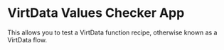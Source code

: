 # VirtData Values Checker App

This allows you to test a VirtData function recipe, otherwise known as a
VirtData flow.